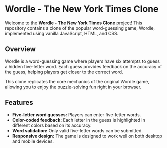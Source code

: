 # Wordle - The New York Times Clone

Welcome to the **Wordle - The New York Times Clone** project! This repository contains a clone of the popular word-guessing game, Wordle, implemented using vanilla JavaScript, HTML, and CSS.

## Overview

Wordle is a word-guessing game where players have six attempts to guess a hidden five-letter word. Each guess provides feedback on the accuracy of the guess, helping players get closer to the correct word.

This clone replicates the core mechanics of the original Wordle game, allowing you to enjoy the puzzle-solving fun right in your browser.

## Features

- **Five-letter word guesses:** Players can enter five-letter words.
- **Color-coded feedback:** Each letter in the guess is highlighted in different colors based on its accuracy.
- **Word validation:** Only valid five-letter words can be submitted.
- **Responsive design:** The game is designed to work well on both desktop and mobile devices.
